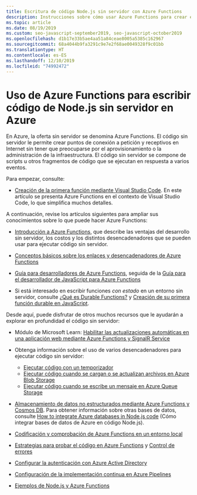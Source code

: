 ```yaml
---
title: Escritura de código Node.js sin servidor con Azure Functions
description: Instrucciones sobre cómo usar Azure Functions para crear e implementar código sin servidor mediante Azure Functions.
ms.topic: article
ms.date: 08/19/2019
ms.custom: seo-javascript-september2019, seo-javascript-october2019
ms.openlocfilehash: d1b17e33b5ae4aa51a84ceae8005a5385c162967
ms.sourcegitcommit: 68a4044b9fa3291c9e7e2f68ae0049328f9c01bb
ms.translationtype: HT
ms.contentlocale: es-ES
ms.lasthandoff: 12/10/2019
ms.locfileid: "74992472"
---
```

# <a name="use-azure-functions-to-write-serverless-nodejs-code-on-azure"></a>Uso de Azure Functions para escribir código de Node.js sin servidor en Azure

En Azure, la oferta sin servidor se denomina Azure Functions. El código sin servidor le permite crear puntos de conexión a petición y receptivos en Internet sin tener que preocuparse por el aprovisionamiento o la administración de la infraestructura. El código sin servidor se compone de scripts u otros fragmentos de código que se ejecutan en respuesta a varios eventos. 

Para empezar, consulte:

- [Creación de la primera función mediante Visual Studio Code](/azure/azure-functions/functions-create-first-function-vs-code). En este artículo se presenta Azure Functions en el contexto de Visual Studio Code, lo que simplifica muchos detalles.

A continuación, revise los artículos siguientes para ampliar sus conocimientos sobre lo que puede hacer Azure Functions:

- [Introducción a Azure Functions](/azure/azure-functions/functions-overview), que describe las ventajas del desarrollo sin servidor, los costos y los distintos desencadenadores que se pueden usar para ejecutar código sin servidor.

- [Conceptos básicos sobre los enlaces y desencadenadores de Azure Functions](/azure/azure-functions/functions-triggers-bindings)

- [Guía para desarrolladores de Azure Functions](/azure/azure-functions/functions-reference), seguida de la [Guía para el desarrollador de JavaScript para Azure Functions](/azure/azure-functions/functions-reference-node)

- Si está interesado en escribir funciones *con estado* en un entorno sin servidor, consulte [¿Qué es Durable Functions?](/azure/azure-functions/durable/durable-functions-overview) y [Creación de su primera función durable en JavaScript](/azure/azure-functions/durable/quickstart-js-vscode).

Desde aquí, puede disfrutar de otros muchos recursos que le ayudarán a explorar en profundidad el código sin servidor:

- Módulo de Microsoft Learn: [Habilitar las actualizaciones automáticas en una aplicación web mediante Azure Functions y SignalR Service](https://docs.microsoft.com/learn/modules/automatic-update-of-a-webapp-using-azure-functions-and-signalr/)

- Obtenga información sobre el uso de varios desencadenadores para ejecutar código sin servidor:

  - [Ejecutar código con un temporizador](/azure/azure-functions/functions-create-scheduled-function)
  - [Ejecutar código cuando se cargan o se actualizan archivos en Azure Blob Storage](/azure/storage/blobs/storage-upload-process-images?tabs=nodejsv10)
  - [Ejecutar código cuando se escribe un mensaje en Azure Queue Storage](/azure/azure-functions/functions-create-storage-queue-triggered-function)

- [Almacenamiento de datos no estructurados mediante Azure Functions y Cosmos DB](/azure/azure-functions/functions-integrate-store-unstructured-data-cosmosdb.md?tabs=javascript). Para obtener información sobre otras bases de datos, consulte [How to integrate Azure databases in Node.js code](node-howto-integrate-databases.md) (Cómo integrar bases de datos de Azure en código Node.js).

- [Codificación y comprobación de Azure Functions en un entorno local](/azure/azure-functions/functions-develop-local)

- [Estrategias para probar el código en Azure Functions](/azure/azure-functions/functions-test-a-function) y [Control de errores](/azure/azure-functions/functions-bindings-error-pages)

- [Configurar la autenticación con Azure Active Directory](/azure/app-service/configure-authentication-provider-aad.md?toc=%2fazure%2fazure-functions%2ftoc.json)

- [Configuración de la implementación continua en Azure Pipelines](/azure/azure-functions/functions-how-to-azure-devops)

- [Ejemplos de Node.js y Azure Functions](/samples/browse/?languages=javascript%2Cnodejs&products=azure-functions)
